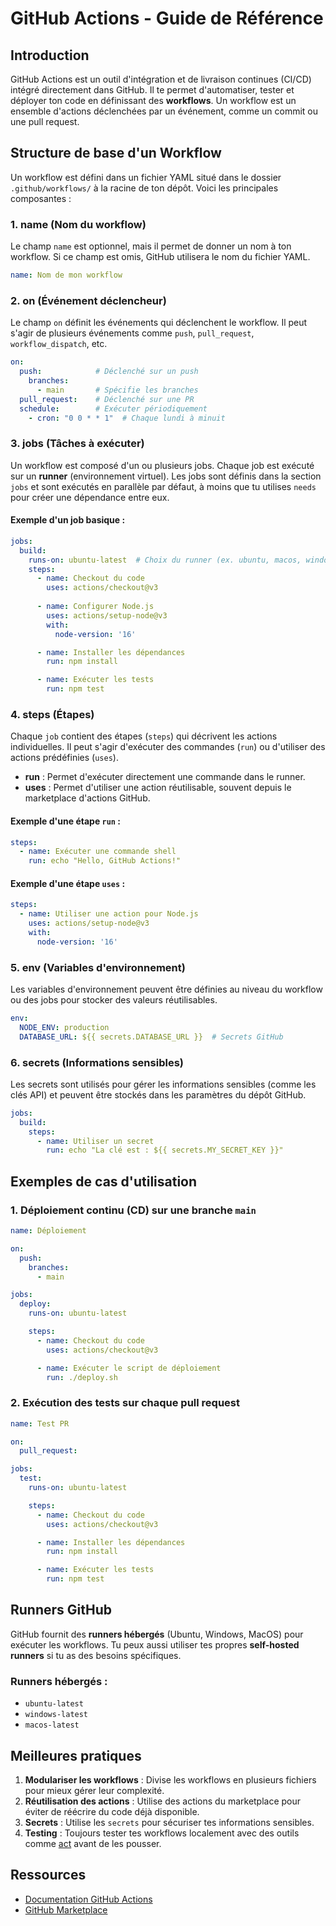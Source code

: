 
# GitHub Actions - Guide de Référence

## Introduction

GitHub Actions est un outil d'intégration et de livraison continues (CI/CD) intégré directement dans GitHub. Il te permet d'automatiser, tester et déployer ton code en définissant des **workflows**. Un workflow est un ensemble d'actions déclenchées par un événement, comme un commit ou une pull request.

## Structure de base d'un Workflow

Un workflow est défini dans un fichier YAML situé dans le dossier `.github/workflows/` à la racine de ton dépôt. Voici les principales composantes :

### 1. **name** (Nom du workflow)
Le champ `name` est optionnel, mais il permet de donner un nom à ton workflow. Si ce champ est omis, GitHub utilisera le nom du fichier YAML.

```yaml
name: Nom de mon workflow
```

### 2. **on** (Événement déclencheur)
Le champ `on` définit les événements qui déclenchent le workflow. Il peut s'agir de plusieurs événements comme `push`, `pull_request`, `workflow_dispatch`, etc.

```yaml
on:
  push:            # Déclenché sur un push
    branches:
      - main       # Spécifie les branches
  pull_request:    # Déclenché sur une PR
  schedule:        # Exécuter périodiquement
    - cron: "0 0 * * 1"  # Chaque lundi à minuit
```

### 3. **jobs** (Tâches à exécuter)
Un workflow est composé d'un ou plusieurs jobs. Chaque job est exécuté sur un **runner** (environnement virtuel). Les jobs sont définis dans la section `jobs` et sont exécutés en parallèle par défaut, à moins que tu utilises `needs` pour créer une dépendance entre eux.

#### Exemple d'un job basique :
```yaml
jobs:
  build:
    runs-on: ubuntu-latest  # Choix du runner (ex. ubuntu, macos, windows)
    steps:
      - name: Checkout du code
        uses: actions/checkout@v3
        
      - name: Configurer Node.js
        uses: actions/setup-node@v3
        with:
          node-version: '16'

      - name: Installer les dépendances
        run: npm install

      - name: Exécuter les tests
        run: npm test
```

### 4. **steps** (Étapes)
Chaque `job` contient des étapes (`steps`) qui décrivent les actions individuelles. Il peut s'agir d'exécuter des commandes (`run`) ou d'utiliser des actions prédéfinies (`uses`).

- **run** : Permet d'exécuter directement une commande dans le runner.
- **uses** : Permet d'utiliser une action réutilisable, souvent depuis le marketplace d'actions GitHub.

#### Exemple d'une étape `run` :
```yaml
steps:
  - name: Exécuter une commande shell
    run: echo "Hello, GitHub Actions!"
```

#### Exemple d'une étape `uses` :
```yaml
steps:
  - name: Utiliser une action pour Node.js
    uses: actions/setup-node@v3
    with:
      node-version: '16'
```

### 5. **env** (Variables d'environnement)
Les variables d'environnement peuvent être définies au niveau du workflow ou des jobs pour stocker des valeurs réutilisables.

```yaml
env:
  NODE_ENV: production
  DATABASE_URL: ${{ secrets.DATABASE_URL }}  # Secrets GitHub
```

### 6. **secrets** (Informations sensibles)
Les secrets sont utilisés pour gérer les informations sensibles (comme les clés API) et peuvent être stockés dans les paramètres du dépôt GitHub.

```yaml
jobs:
  build:
    steps:
      - name: Utiliser un secret
        run: echo "La clé est : ${{ secrets.MY_SECRET_KEY }}"
```

## Exemples de cas d'utilisation

### 1. Déploiement continu (CD) sur une branche `main`
```yaml
name: Déploiement

on:
  push:
    branches:
      - main

jobs:
  deploy:
    runs-on: ubuntu-latest

    steps:
      - name: Checkout du code
        uses: actions/checkout@v3

      - name: Exécuter le script de déploiement
        run: ./deploy.sh
```

### 2. Exécution des tests sur chaque pull request
```yaml
name: Test PR

on:
  pull_request:

jobs:
  test:
    runs-on: ubuntu-latest

    steps:
      - name: Checkout du code
        uses: actions/checkout@v3

      - name: Installer les dépendances
        run: npm install

      - name: Exécuter les tests
        run: npm test
```

## Runners GitHub

GitHub fournit des **runners hébergés** (Ubuntu, Windows, MacOS) pour exécuter les workflows. Tu peux aussi utiliser tes propres **self-hosted runners** si tu as des besoins spécifiques.

### Runners hébergés :
- `ubuntu-latest`
- `windows-latest`
- `macos-latest`

## Meilleures pratiques

1. **Modulariser les workflows** : Divise les workflows en plusieurs fichiers pour mieux gérer leur complexité.
2. **Réutilisation des actions** : Utilise des actions du marketplace pour éviter de réécrire du code déjà disponible.
3. **Secrets** : Utilise les `secrets` pour sécuriser tes informations sensibles.
4. **Testing** : Toujours tester tes workflows localement avec des outils comme [act](https://github.com/nektos/act) avant de les pousser.

## Ressources

- [Documentation GitHub Actions](https://docs.github.com/actions)
- [GitHub Marketplace](https://github.com/marketplace?type=actions)
